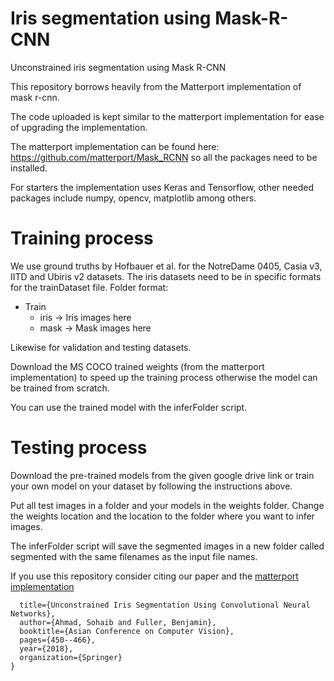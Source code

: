 # Iris segmentation using Mask-R-CNN
Unconstrained iris segmentation using Mask R-CNN

This repository borrows heavily from the Matterport implementation of mask r-cnn. 

The code uploaded is kept similar to the matterport implementation for ease of upgrading the implementation.

The matterport implementation can be found here: https://github.com/matterport/Mask_RCNN so all the packages need to be installed.

For starters the implementation uses Keras and Tensorflow, other needed packages include numpy, opencv, matplotlib among others.

# Training process 
We use ground truths by Hofbauer et al. for the NotreDame 0405, Casia v3, IITD and Ubiris v2 datasets.
The iris datasets need to be in specific formats for the trainDataset file.
Folder format:

* Train
  * iris -> Iris images here
  * mask -> Mask images here
  

Likewise for validation and testing datasets.

Download the MS COCO trained weights (from the matterport implementation) to speed up the training process otherwise the model can be trained from scratch.

You can use the trained model with the inferFolder script.

# Testing process
Download the pre-trained models from the given google drive link or train your own model on your dataset by following the instructions above.

Put all test images in a folder and your models in the weights folder. Change the weights location and the location to the folder where you want to infer images.

The inferFolder script will save the segmented images in a new folder called segmented with the same filenames as the input file names.

If you use this repository consider citing our paper and the [ matterport implementation ](https://github.com/adam-p/markdown-here/wiki/Markdown-Cheatsheet)

``` @inproceedings{ahmad2018unconstrained,
  title={Unconstrained Iris Segmentation Using Convolutional Neural Networks},
  author={Ahmad, Sohaib and Fuller, Benjamin},
  booktitle={Asian Conference on Computer Vision},
  pages={450--466},
  year={2018},
  organization={Springer}
}
```
